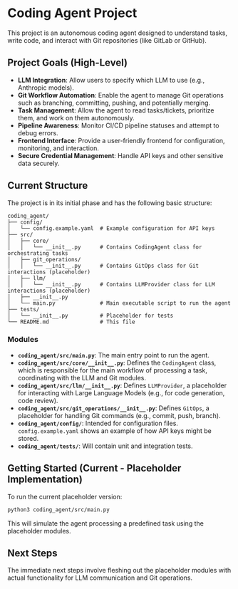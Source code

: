 # Coding Agent Project

This project is an autonomous coding agent designed to understand tasks, write code, and interact with Git repositories (like GitLab or GitHub).

## Project Goals (High-Level)

- **LLM Integration**: Allow users to specify which LLM to use (e.g., Anthropic models).
- **Git Workflow Automation**: Enable the agent to manage Git operations such as branching, committing, pushing, and potentially merging.
- **Task Management**: Allow the agent to read tasks/tickets, prioritize them, and work on them autonomously.
- **Pipeline Awareness**: Monitor CI/CD pipeline statuses and attempt to debug errors.
- **Frontend Interface**: Provide a user-friendly frontend for configuration, monitoring, and interaction.
- **Secure Credential Management**: Handle API keys and other sensitive data securely.

## Current Structure

The project is in its initial phase and has the following basic structure:

```
coding_agent/
├── config/
│   └── config.example.yaml  # Example configuration for API keys
├── src/
│   ├── core/
│   │   └── __init__.py      # Contains CodingAgent class for orchestrating tasks
│   ├── git_operations/
│   │   └── __init__.py      # Contains GitOps class for Git interactions (placeholder)
│   ├── llm/
│   │   └── __init__.py      # Contains LLMProvider class for LLM interactions (placeholder)
│   ├── __init__.py
│   └── main.py              # Main executable script to run the agent
├── tests/
│   └── __init__.py          # Placeholder for tests
└── README.md                # This file
```

### Modules

- **`coding_agent/src/main.py`**: The main entry point to run the agent.
- **`coding_agent/src/core/__init__.py`**: Defines the `CodingAgent` class, which is responsible for the main workflow of processing a task, coordinating with the LLM and Git modules.
- **`coding_agent/src/llm/__init__.py`**: Defines `LLMProvider`, a placeholder for interacting with Large Language Models (e.g., for code generation, code review).
- **`coding_agent/src/git_operations/__init__.py`**: Defines `GitOps`, a placeholder for handling Git commands (e.g., commit, push, branch).
- **`coding_agent/config/`**: Intended for configuration files. `config.example.yaml` shows an example of how API keys might be stored.
- **`coding_agent/tests/`**: Will contain unit and integration tests.

## Getting Started (Current - Placeholder Implementation)

To run the current placeholder version:

```bash
python3 coding_agent/src/main.py
```

This will simulate the agent processing a predefined task using the placeholder modules.

## Next Steps

The immediate next steps involve fleshing out the placeholder modules with actual functionality for LLM communication and Git operations.
